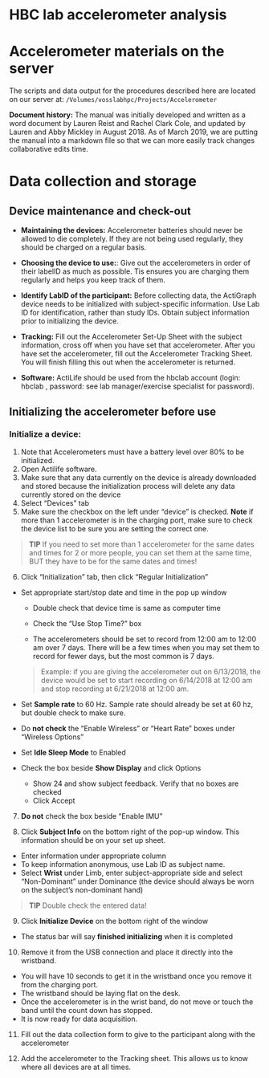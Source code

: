 # HBC lab accelerometer analysis


# Accelerometer materials on the server

The scripts and data output for the procedures described here are located on our server at:
`/Volumes/vosslabhpc/Projects/Accelerometer`

**Document history:** The manual was initially developed and written as a word document by Lauren Reist and Rachel Clark Cole, and updated by Lauren and Abby Mickley in August 2018. As of March 2019, we are putting the manual into a markdown file so that we can more easily track changes collaborative edits time. 


# Data collection and storage

## Device maintenance and check-out 

* **Maintaining the devices:** Accelerometer batteries should never be allowed to die completely.  If they are not being used regularly, they should be charged on a regular basis.

* **Choosing the device to use:**: Give out the accelerometers in order of their labelID as much as possible. Tis ensures you are charging them regularly and helps you keep track of them.  

* **Identify LabID of the participant:** Before collecting data, the ActiGraph device needs to be initialized with subject-specific information. Use Lab ID for identification, rather than study IDs. Obtain subject information prior to initializing the device. 

* **Tracking:** Fill out the Accelerometer Set-Up Sheet with the subject information, cross off when you have set that accelerometer. After you have set the accelerometer, fill out the Accelerometer Tracking Sheet. You will finish filling this out when the accelerometer is returned.  

* **Software:** ActiLife should be used from the hbclab account (login: hbclab , password: see lab manager/exercise specialist for password). 



## Initializing the accelerometer before use

### Initialize a device: 
1. Note that Accelerometers must have a battery level over 80% to be initialized.   
2. Open Actilife software.  
3. Make sure that any data currently on the device is already downloaded and stored because the initialization process will delete any data currently stored on the device  
4. Select “Devices” tab  
5. Make sure the checkbox on the left under “device” is checked. **Note** if more than 1 accelerometer is in the charging port, make sure to check the device list to be sure you are setting the correct one.  

> **TIP** If you need to set more than 1 accelerometer for the same dates and times for 2 or more people, you can set them at the same time, BUT they have to be for the same dates and times!

6. Click “Initialization” tab, then click “Regular Initialization”
*  Set appropriate start/stop date and time in the pop up window

    * Double check that device time is same as computer time

	* Check the “Use Stop Time?” box

	* The accelerometers should be set to record from 12:00 am to 12:00 am over 7 days. There will be a few times when you may set them to record for fewer days, but the most common is 7 days. 

    > Example:  if you are giving the accelerometer out on 6/13/2018, the device would be set to  start recording on 6/14/2018 at 12:00 am and stop recording at 6/21/2018 at 12:00 am.

    
* Set **Sample rate** to 60 Hz. Sample rate should already be set at 60 hz, but double check to make sure. 
* Do **not check** the “Enable Wireless” or “Heart Rate” boxes under “Wireless Options”
* Set **Idle Sleep Mode** to Enabled
* Check the box beside **Show Display** and click Options
    * Show 24 and show subject feedback. Verify that no boxes are checked 
    * Click Accept

7. **Do not** check the box beside “Enable IMU”

8. Click **Subject Info** on the bottom right of the pop-up window. This information should be on your set up sheet.
* Enter information under appropriate column
* To keep information anonymous, use Lab ID as subject name.
* Select **Wrist** under Limb, enter subject-appropriate side and select “Non-Dominant” under Dominance (the device should always be worn on the subject’s non-dominant hand)
> **TIP** Double check the entered data!

9. Click **Initialize Device** on the bottom right of the window
* The status bar will say **finished initializing** when it is completed

10. Remove it from the USB connection and place it directly into the wristband.  
* You will have 10 seconds to get it in the wristband once you remove it from the charging port.  
* The wristband should be laying flat on the desk.  
* Once the accelerometer is in the wrist band, do not move or touch the band until the count down has stopped.
* It is now ready for data acquisition.

11. Fill out the data collection form to give to the participant along with the accelerometer

12. Add the accelerometer to the Tracking sheet.  This allows us to know where all devices are at all times. 

